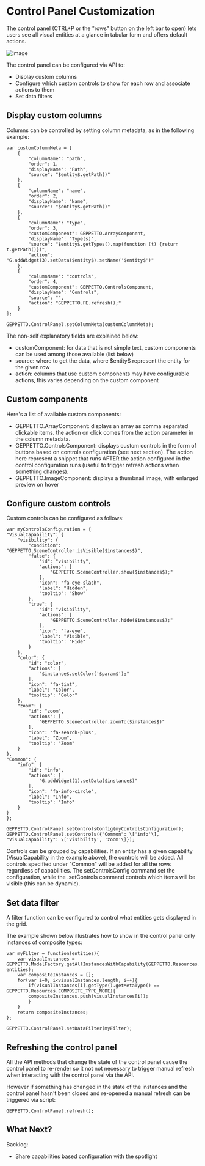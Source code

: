 Control Panel Customization
===========================

The control panel (CTRL+P or the "rows" button on the left bar to open)
lets users see all visual entities at a glance in tabular form and
offers default actions.

![image](images/sshots/controlpanel.png)

The control panel can be configured via API to:

-   Display custom columns
-   Configure which custom controls to show for each row and associate
    actions to them
-   Set data filters

Display custom columns
----------------------

Columns can be controlled by setting column metadata, as in the
following example:

``` {.sourceCode .javascript}
var customColumnMeta = [
    {
        "columnName": "path",
        "order": 1,
        "displayName": "Path",
        "source": "$entity$.getPath()"
    },
    {
        "columnName": "name",
        "order": 2,
        "displayName": "Name",
        "source": "$entity$.getPath()"
    },
    {
        "columnName": "type",
        "order": 3,
        "customComponent": GEPPETTO.ArrayComponent,
        "displayName": "Type(s)",
        "source": "$entity$.getTypes().map(function (t) {return t.getPath()})",
        "action": "G.addWidget(3).setData($entity$).setName('$entity$')"
    },
    {
        "columnName": "controls",
        "order": 4,
        "customComponent": GEPPETTO.ControlsComponent,
        "displayName": "Controls",
        "source": "",
        "action": "GEPPETTO.FE.refresh();"
    }
];

GEPPETTO.ControlPanel.setColumnMeta(customColumnMeta);
```

The non-self explanatory fields are explained below:

-   customComponent: for data that is not simple text, custom components
    can be used among those available (list below)
-   source: where to get the data, where \$entity\$ represent the entity
    for the given row
-   action: columns that use custom components may have configurable
    actions, this varies depending on the custom component

Custom components
-----------------

Here's a list of available custom components:

-   GEPPETTO.ArrayComponent: displays an array as comma separated
    clickable items. the action on click comes from the action parameter
    in the column metadata.
-   GEPPETTO.ControlsComponent: displays custom controls in the form of
    buttons based on controls configuration (see next section). The
    action here represent a snippet that runs AFTER the action
    configured in the control configuration runs (useful to trigger
    refresh actions when something changes).
-   GEPPETTO.ImageComponent: displays a thumbnail image, with enlarged
    preview on hover

Configure custom controls
-------------------------

Custom controls can be configured as follows:

``` {.sourceCode .javascript}
var myControlsConfiguration = {
"VisualCapability": {
    "visibility": {
        "condition": "GEPPETTO.SceneController.isVisible($instances$)",
        "false": {
            "id": "visibility",
            "actions": [
                "GEPPETTO.SceneController.show($instances$);"
            ],
            "icon": "fa-eye-slash",
            "label": "Hidden",
            "tooltip": "Show"
        },
        "true": {
            "id": "visibility",
            "actions": [
                "GEPPETTO.SceneController.hide($instances$);"
            ],
            "icon": "fa-eye",
            "label": "Visible",
            "tooltip": "Hide"
        }
    },
    "color": {
        "id": "color",
        "actions": [
            "$instance$.setColor('$param$');"
        ],
        "icon": "fa-tint",
        "label": "Color",
        "tooltip": "Color"
    },
    "zoom": {
        "id": "zoom",
        "actions": [
            "GEPPETTO.SceneController.zoomTo($instances$)"
        ],
        "icon": "fa-search-plus",
        "label": "Zoom",
        "tooltip": "Zoom"
    }
},
"Common": {
    "info": {
        "id": "info",
        "actions": [
            "G.addWidget(1).setData($instance$)"
        ],
        "icon": "fa-info-circle",
        "label": "Info",
        "tooltip": "Info"
    }
}
};

GEPPETTO.ControlPanel.setControlsConfig(myControlsConfiguration);
GEPPETTO.ControlPanel.setControls({"Common": \['info'\],
"VisualCapability": \['visibility', 'zoom'\]});
```
Controls can be grouped by capabilities. If an entity has a given
capability (VisualCapability in the example above), the controls will be
added. All controls specified under "Common" will be added for all the
rows regardless of capabilities. The setControlsConfig command set the
configuration, while the .setControls command controls which items will
be visible (this can be dynamic).

Set data filter
---------------

A filter function can be configured to control what entities gets
displayed in the grid.

The example shown below illustrates how to show in the control panel
only instances of composite types:

``` {.sourceCode .javascript}
var myFilter = function(entities){
    var visualInstances = GEPPETTO.ModelFactory.getAllInstancesWithCapability(GEPPETTO.Resources.VISUAL_CAPABILITY, entities);
    var compositeInstances = [];
    for(var i=0; i<visualInstances.length; i++){
        if(visualInstances[i].getType().getMetaType() == GEPPETTO.Resources.COMPOSITE_TYPE_NODE){
        compositeInstances.push(visualInstances[i]);
        }
    }
    return compositeInstances;
};

GEPPETTO.ControlPanel.setDataFilter(myFilter);
```

Refreshing the control panel
----------------------------

All the API methods that change the state of the control panel cause the
control panel to re-render so it not not necessary to trigger manual
refresh when interacting with the control panel via the API.

However if something has changed in the state of the instances and the
control panel hasn't been closed and re-opened a manual refresh can be
triggered via script:

``` {.sourceCode .javascript}
GEPPETTO.ControlPanel.refresh();
```

What Next?
----------

Backlog:

-   Share capabilities based configuration with the spotlight

